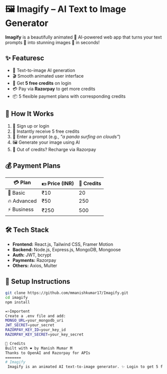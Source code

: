 # 🖼️ Imagify – AI Text to Image Generator

**Imagify** is a beautifully animated 🌈 AI-powered web app that turns your text prompts 📝 into stunning images 🎨 in seconds!

## ✨ Featuresc
- 🔡 Text-to-image AI generation
- 🎬 Smooth animated user interface
- 🎁 Get **5 free credits** on login
- 💳 Pay via **Razorpay** to get more credits
- 📦 5 flexible payment plans with corresponding credits

## 🚀 How It Works
1. 🔐 Sign up or login
2. 🎁 Instantly receive 5 free credits
3. 📝 Enter a prompt (e.g., *"a panda surfing on clouds"*)
4. 🖼️ Generate your image using AI
5. 💸 Out of credits? Recharge via Razorpay

## 💰 Payment Plans

| 💳 Plan     | 💵 Price (INR) | 🎯 Credits |
|------------|----------------|-----------|
| 🐣 Basic    | ₹10            | 20       |
| 🔥 Advanced | ₹50            | 250      |
| ⚡ Business  | ₹250           | 500      |

## 🛠️ Tech Stack
- **Frontend:** React.js, Tailwind CSS, Framer Motion
- **Backend:** Node.js, Express.js, MongoDB, Mongoose
- **Auth:** JWT, bcrypt
- **Payments:** Razorpay
- **Others:** Axios, Multer

## 📂 Setup Instructions

```bash
git clone https://github.com/mmanishkumar17/Imagify.git
cd imagify
npm install

=>Importent
Create a .env file and add:
MONGO_URL=your_mongodb_uri
JWT_SECRET=your_secret
RAZORPAY_KEY_ID=your_key_id
RAZORPAY_KEY_SECRET=your_key_secret

🙌 Credits
Built with ❤️ by Manish Mumar M
Thanks to OpenAI and Razorpay for APIs
=======
# Imagify
 Imagify is an animated AI text-to-image generator. ✨ Login to get 5 free credits 🎁, enter a prompt 📝, and generate stunning images 🎨. Recharge credits via Razorpay 💳 with 5 flexible plans 🔁. Fast, fun, and beautifully designed! 🚀
